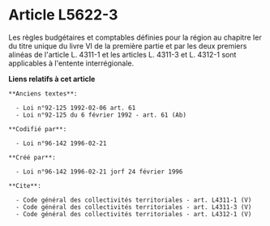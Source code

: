 # Article L5622-3

Les règles budgétaires et comptables définies pour la région au chapitre Ier du titre unique du livre VI de la première
partie et par les deux premiers alinéas de l'article L. 4311-1 et les articles L. 4311-3 et L. 4312-1 sont applicables à
l'entente interrégionale.

**Liens relatifs à cet article**

	**Anciens textes**:

	  - Loi n°92-125 1992-02-06 art. 61
	  - Loi n°92-125 du 6 février 1992 - art. 61 (Ab)

	**Codifié par**:

	  - Loi n°96-142 1996-02-21

	**Créé par**:

	  - Loi n°96-142 1996-02-21 jorf 24 février 1996

	**Cite**:

	  - Code général des collectivités territoriales - art. L4311-1 (V)
	  - Code général des collectivités territoriales - art. L4311-3 (V)
	  - Code général des collectivités territoriales - art. L4312-1 (V)
